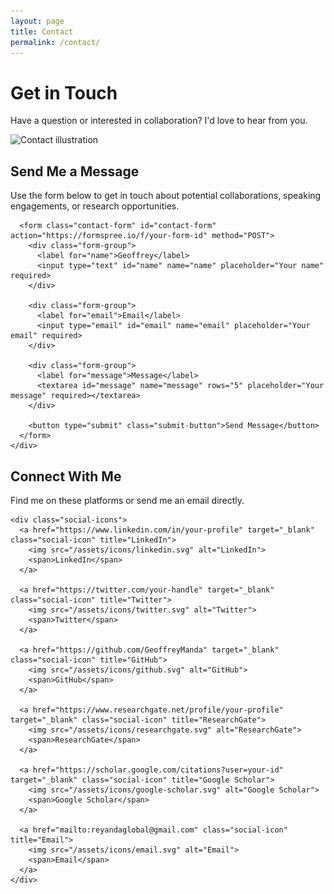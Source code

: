 ```yaml
---
layout: page
title: Contact
permalink: /contact/
---
```


<div class="hero-section">
  <div class="hero-content">
    <h1>Get in Touch</h1>
    <p>Have a question or interested in collaboration? I'd love to hear from you.</p>
  </div>
  <div class="hero-image">
    <img src="/assets/images/contact-hero.jpg" alt="Contact illustration">
  </div>
</div>

<div class="section-container">
  <div class="section-divider"></div>
  
  <div class="contact-section">
    <div class="contact-form-container">
      <h2>Send Me a Message</h2>
      <p>Use the form below to get in touch about potential collaborations, speaking engagements, or research opportunities.</p>
      
      <form class="contact-form" id="contact-form" action="https://formspree.io/f/your-form-id" method="POST">
        <div class="form-group">
          <label for="name">Geoffrey</label>
          <input type="text" id="name" name="name" placeholder="Your name" required>
        </div>
        
        <div class="form-group">
          <label for="email">Email</label>
          <input type="email" id="email" name="email" placeholder="Your email" required>
        </div>
        
        <div class="form-group">
          <label for="message">Message</label>
          <textarea id="message" name="message" rows="5" placeholder="Your message" required></textarea>
        </div>
        
        <button type="submit" class="submit-button">Send Message</button>
      </form>
    </div>
  </div>
  
  <div class="section-divider"></div>
  
  <div class="social-links-section">
    <h2>Connect With Me</h2>
    <p>Find me on these platforms or send me an email directly.</p>
    
    <div class="social-icons">
      <a href="https://www.linkedin.com/in/your-profile" target="_blank" class="social-icon" title="LinkedIn">
        <img src="/assets/icons/linkedin.svg" alt="LinkedIn">
        <span>LinkedIn</span>
      </a>
      
      <a href="https://twitter.com/your-handle" target="_blank" class="social-icon" title="Twitter">
        <img src="/assets/icons/twitter.svg" alt="Twitter">
        <span>Twitter</span>
      </a>
      
      <a href="https://github.com/GeoffreyManda" target="_blank" class="social-icon" title="GitHub">
        <img src="/assets/icons/github.svg" alt="GitHub">
        <span>GitHub</span>
      </a>
      
      <a href="https://www.researchgate.net/profile/your-profile" target="_blank" class="social-icon" title="ResearchGate">
        <img src="/assets/icons/researchgate.svg" alt="ResearchGate">
        <span>ResearchGate</span>
      </a>
      
      <a href="https://scholar.google.com/citations?user=your-id" target="_blank" class="social-icon" title="Google Scholar">
        <img src="/assets/icons/google-scholar.svg" alt="Google Scholar">
        <span>Google Scholar</span>
      </a>
      
      <a href="mailto:reyandaglobal@gmail.com" class="social-icon" title="Email">
        <img src="/assets/icons/email.svg" alt="Email">
        <span>Email</span>
      </a>
    </div>
  </div>
</div>
